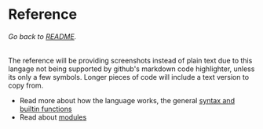 # Reference
###### Go back to [README](../README.md).
The reference will be providing screenshots instead of plain text due to this langage not being supported by
github's markdown code highlighter, unless its only a few symbols. Longer pieces of code will include a text version to copy from.

- Read more about how the language works, the general [syntax and builtin functions](reference/structure_syntax_builtins.md)
- Read about [modules](reference/variables_modules.md)